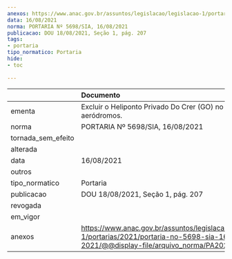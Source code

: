 ```yaml
---
anexos: https://www.anac.gov.br/assuntos/legislacao/legislacao-1/portarias/2021/portaria-no-5698-sia-16-08-2021/@@display-file/arquivo_norma/PA2021-5698.pdf
data: 16/08/2021
norma: PORTARIA Nº 5698/SIA, 16/08/2021
publicacao: DOU 18/08/2021, Seção 1, pág. 207
tags:
- portaria
tipo_normatico: Portaria
hide: 
- toc 
 
---
```


|                    | Documento                                                                                                                                            |
|:-------------------|:-----------------------------------------------------------------------------------------------------------------------------------------------------|
| ementa             | Excluir o Heliponto Privado Do Crer (GO) no cadastro de aeródromos.                                                                                  |
| norma              | PORTARIA Nº 5698/SIA, 16/08/2021                                                                                                                     |
| tornada_sem_efeito |                                                                                                                                                      |
| alterada           |                                                                                                                                                      |
| data               | 16/08/2021                                                                                                                                           |
| outros             |                                                                                                                                                      |
| tipo_normatico     | Portaria                                                                                                                                             |
| publicacao         | DOU 18/08/2021, Seção 1, pág. 207                                                                                                                    |
| revogada           |                                                                                                                                                      |
| em_vigor           |                                                                                                                                                      |
| anexos             | https://www.anac.gov.br/assuntos/legislacao/legislacao-1/portarias/2021/portaria-no-5698-sia-16-08-2021/@@display-file/arquivo_norma/PA2021-5698.pdf |